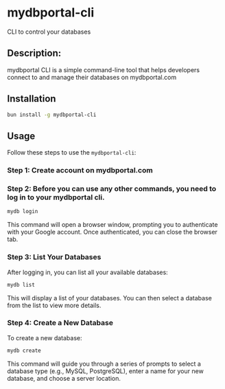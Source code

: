 # mydbportal-cli

CLI to control your databases

## Description:
mydbportal CLI is a simple command-line tool that helps developers connect to and manage their databases on mydbportal.com

## Installation

```bash
bun install -g mydbportal-cli
```

## Usage

Follow these steps to use the `mydbportal-cli`:

### Step 1: Create account on mydbportal.com

### Step 2: Before you can use any other commands, you need to log in to your mydbportal cli.

```bash
mydb login
```

This command will open a browser window, prompting you to authenticate with your Google account. Once authenticated, you can close the browser tab.

### Step 3: List Your Databases

After logging in, you can list all your available databases:

```bash
mydb list
```

This will display a list of your databases. You can then select a database from the list to view more details.

### Step 4: Create a New Database

To create a new database:

```bash
mydb create
```

This command will guide you through a series of prompts to select a database type (e.g., MySQL, PostgreSQL), enter a name for your new database, and choose a server location.
